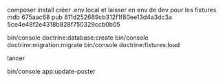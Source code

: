 composer install
créer .env.local et laisser en env de dev pour les fixtures
mdb 675aac68
pub 811d252689cb312f1f80ee13d4a3dc3a 5ce4e48f2e4318b828f750329ccb0b05

bin/console doctrine:database:create
bin/console doctrine:migration:migrate
bin/console doctrine:fixtures:load

lancer

bin/console  app:update-poster
